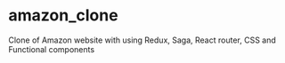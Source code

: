 # amazon_clone
Clone of Amazon website with using Redux, Saga, React router, CSS and Functional components
